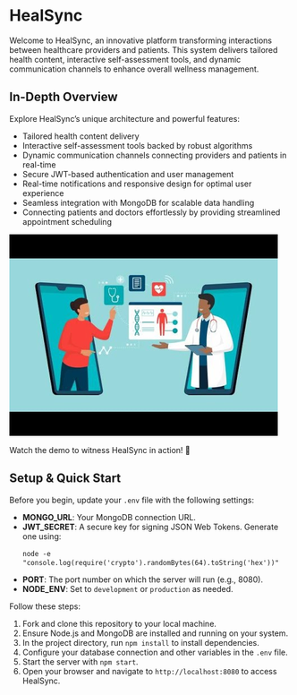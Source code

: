 # HealSync
Welcome to HealSync, an innovative platform transforming interactions between healthcare providers and patients. This system delivers tailored health content, interactive self-assessment tools, and dynamic communication channels to enhance overall wellness management.

## In-Depth Overview 
Explore HealSync’s unique architecture and powerful features:
- Tailored health content delivery
- Interactive self-assessment tools backed by robust algorithms
- Dynamic communication channels connecting providers and patients in real-time
- Secure JWT-based authentication and user management
- Real-time notifications and responsive design for optimal user experience
- Seamless integration with MongoDB for scalable data handling
- Connecting patients and doctors effortlessly by providing streamlined appointment scheduling

![image](image.jpg)

Watch the demo to witness HealSync in action! 🚀

## Setup & Quick Start
Before you begin, update your `.env` file with the following settings:
- **MONGO_URL**: Your MongoDB connection URL.
- **JWT_SECRET**: A secure key for signing JSON Web Tokens. Generate one using:
  ```
  node -e "console.log(require('crypto').randomBytes(64).toString('hex'))"
  ```
- **PORT**: The port number on which the server will run (e.g., 8080).
- **NODE_ENV**: Set to `development` or `production` as needed.

Follow these steps:
1. Fork and clone this repository to your local machine.
2. Ensure Node.js and MongoDB are installed and running on your system.
3. In the project directory, run `npm install` to install dependencies.
4. Configure your database connection and other variables in the `.env` file.
5. Start the server with `npm start`.
6. Open your browser and navigate to `http://localhost:8080` to access HealSync.

